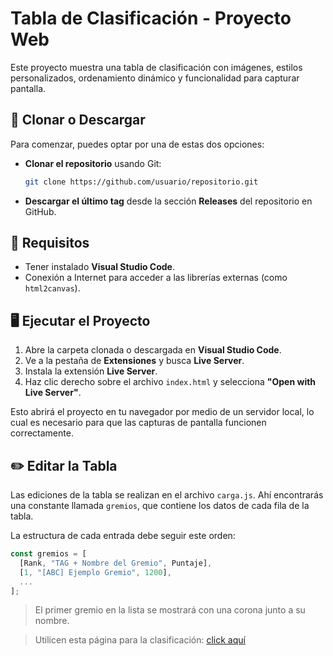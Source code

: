 # Tabla de Clasificación - Proyecto Web

Este proyecto muestra una tabla de clasificación con imágenes, estilos personalizados, ordenamiento dinámico y funcionalidad para capturar pantalla.

## 🔁 Clonar o Descargar

Para comenzar, puedes optar por una de estas dos opciones:

- **Clonar el repositorio** usando Git:

  ```bash
  git clone https://github.com/usuario/repositorio.git
  ```

* **Descargar el último tag** desde la sección **Releases** del repositorio en GitHub.

## 🧰 Requisitos

* Tener instalado **Visual Studio Code**.
* Conexión a Internet para acceder a las librerías externas (como `html2canvas`).

## 🖥️ Ejecutar el Proyecto

1. Abre la carpeta clonada o descargada en **Visual Studio Code**.
2. Ve a la pestaña de **Extensiones** y busca **Live Server**.
3. Instala la extensión **Live Server**.
4. Haz clic derecho sobre el archivo `index.html` y selecciona **"Open with Live Server"**.

Esto abrirá el proyecto en tu navegador por medio de un servidor local, lo cual es necesario para que las capturas de pantalla funcionen correctamente.

## ✏️ Editar la Tabla

Las ediciones de la tabla se realizan en el archivo `carga.js`.
Ahí encontrarás una constante llamada `gremios`, que contiene los datos de cada fila de la tabla.

La estructura de cada entrada debe seguir este orden:

```js
const gremios = [
  [Rank, "TAG + Nombre del Gremio", Puntaje],
  [1, "[ABC] Ejemplo Gremio", 1200],
  ...
];
```

> El primer gremio en la lista se mostrará con una corona junto a su nombre.

> Utilicen esta página para la clasificación: [click aquí](http://gzidlerpg.appspot.com/web/scores?tid=233060001)
